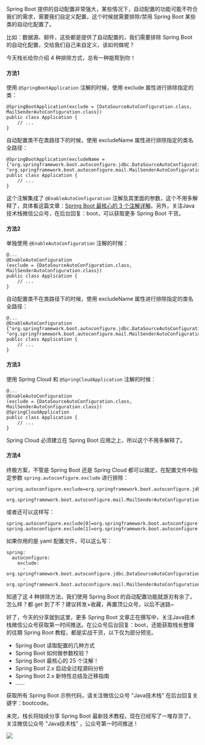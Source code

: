 Spring Boot 提供的自动配置非常强大，某些情况下，自动配置的功能可能不符合我们的需求，需要我们自定义配置，这个时候就需要排除/禁用 Spring Boot 某些类的自动化配置了。

比如：数据源、邮件，这些都是提供了自动配置的，我们需要排除 Spring Boot 的自动化配置，交给我们自己来自定义，该如何做呢？

今天栈长给你介绍 4 种排除方式，总有一种能帮到你！

#### 方法1

使用 `@SpringBootApplication` 注解的时候，使用 exclude 属性进行排除指定的类：

```
@SpringBootApplication(exclude = {DataSourceAutoConfiguration.class, MailSenderAutoConfiguration.class})
public class Application {
    // ...
}
```

自动配置类不在类路径下的时候，使用 excludeName 属性进行排除指定的类名全路径：

```
@SpringBootApplication(excludeName = {"org.springframework.boot.autoconfigure.jdbc.DataSourceAutoConfiguration", "org.springframework.boot.autoconfigure.mail.MailSenderAutoConfiguration"})
public class Application {
    // ...
}
```

这个注解集成了 `@EnableAutoConfiguration` 注解及其里面的参数，这个不用多解释了，具体看这篇文章：[Spring Boot 最核心的 3 个注解详解](https://mp.weixin.qq.com/s/kNvy_0jb4oJtYdaxryq5xg)。另外，关注Java技术栈微信公众号，在后台回复：boot，可以获取更多 Spring Boot 干货。

#### 方法2

单独使用 `@EnableAutoConfiguration` 注解的时候：

```
@...
@EnableAutoConfiguration
(exclude = {DataSourceAutoConfiguration.class, MailSenderAutoConfiguration.class})
public class Application {
    // ...
}
```

自动配置类不在类路径下的时候，使用 excludeName 属性进行排除指定的类名全路径：

```
@...
@EnableAutoConfiguration {"org.springframework.boot.autoconfigure.jdbc.DataSourceAutoConfiguration", "org.springframework.boot.autoconfigure.mail.MailSenderAutoConfiguration"})
public class Application {
    // ...
}
```

#### 方法3

使用 Spring Cloud 和 `@SpringCloudApplication` 注解的时候：

```
@...
@EnableAutoConfiguration
(exclude = {DataSourceAutoConfiguration.class, MailSenderAutoConfiguration.class})
@SpringCloudApplication
public class Application {
    // ...
}
```

Spring Cloud 必须建立在 Spring Boot 应用之上，所以这个不用多解释了。

#### 方法4

终极方案，不管是 Spring Boot 还是 Spring Cloud 都可以搞定，在配置文件中指定参数 `spring.autoconfigure.exclude` 进行排除：

```
spring.autoconfigure.exclude=org.springframework.boot.autoconfigure.jdbc.DataSourceAutoConfiguration,\
    org.springframework.boot.autoconfigure.mail.MailSenderAutoConfiguration
```

或者还可以这样写：

```
spring.autoconfigure.exclude[0]=org.springframework.boot.autoconfigure.jdbc.DataSourceAutoConfiguration
spring.autoconfigure.exclude[1]=org.springframework.boot.autoconfigure.mail.MailSenderAutoConfiguration
```

如果你用的是 yaml 配置文件，可以这么写：

```
spring:     
  autoconfigure:
    exclude:
      - org.springframework.boot.autoconfigure.jdbc.DataSourceAutoConfiguration
      - org.springframework.boot.autoconfigure.mail.MailSenderAutoConfiguration
```

知道了这 4 种排除方法，我们使用 Spring Boot 的自动配置功能就游刃有余了，怎么样？都 get 到了不？建议转发+收藏，再置顶公众号，以后不迷路~

好了，今天的分享就到这里，更多 Spring Boot 文章正在撰写中，关注Java技术栈微信公众号获取第一时间推送。在公众号后台回复：boot，还能获取栈长整理的往期 Spring Boot 教程，都是实战干货，以下仅为部分预览。

- Spring Boot 读取配置的几种方式
- Spring Boot 如何做参数校验？
- Spring Boot 最核心的 25 个注解！
- Spring Boot 2.x 启动全过程源码分析
- Spring Boot 2.x 新特性总结及迁移指南
- ……

获取所有 Spring Boot 示例代码，请关注微信公众号 "Java技术栈" 在后台回复关键字：bootcode。

未完，栈长将陆续分享 Spring Boot 最新技术教程，现在已经写了一堆存货了，关注微信公众号 "Java技术栈" ，公众号第一时间推送！

![](http://img.javastack.cn/wx_search_javastack.png)